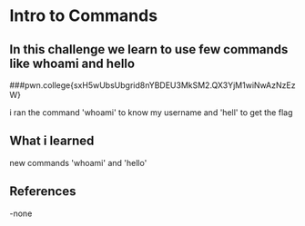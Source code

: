# Intro to Commands
## In this challenge we learn to use few commands like whoami and hello
###pwn.college{sxH5wUbsUbgrid8nYBDEU3MkSM2.QX3YjM1wiNwAzNzEzW}

i ran the command 'whoami' to know my username and 'hell' to get the flag

## What i learned

new commands 'whoami' and 'hello'

## References

-none

